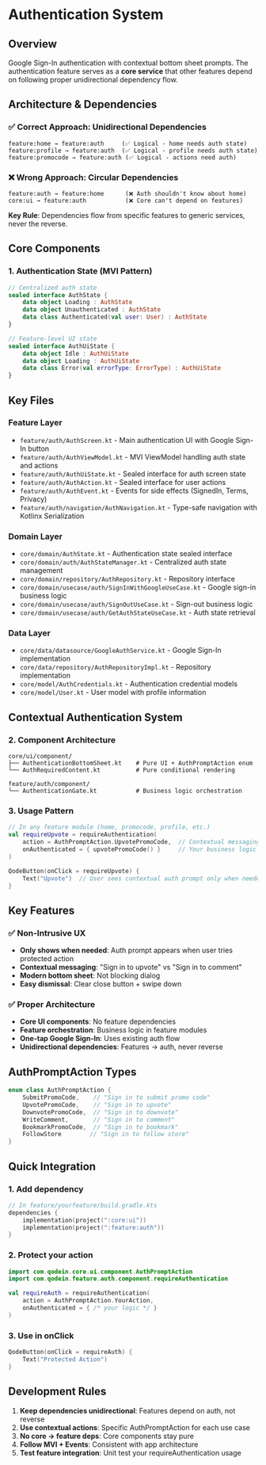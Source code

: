 # Authentication System

## Overview
Google Sign-In authentication with contextual bottom sheet prompts. The authentication feature serves as a **core service** that other features depend on following proper unidirectional dependency flow.

## Architecture & Dependencies

### ✅ Correct Approach: Unidirectional Dependencies
```
feature:home → feature:auth     (✅ Logical - home needs auth state)
feature:profile → feature:auth  (✅ Logical - profile needs auth state)
feature:promocode → feature:auth (✅ Logical - actions need auth)
```

### ❌ Wrong Approach: Circular Dependencies  
```
feature:auth → feature:home      (❌ Auth shouldn't know about home)
core:ui → feature:auth           (❌ Core can't depend on features)
```

**Key Rule**: Dependencies flow from specific features to generic services, never the reverse.

## Core Components

### 1. Authentication State (MVI Pattern)
```kotlin
// Centralized auth state
sealed interface AuthState {
    data object Loading : AuthState
    data object Unauthenticated : AuthState
    data class Authenticated(val user: User) : AuthState
}

// Feature-level UI state
sealed interface AuthUiState {
    data object Idle : AuthUiState
    data object Loading : AuthUiState  
    data class Error(val errorType: ErrorType) : AuthUiState
}
```

## Key Files

### Feature Layer
- `feature/auth/AuthScreen.kt` - Main authentication UI with Google Sign-In button
- `feature/auth/AuthViewModel.kt` - MVI ViewModel handling auth state and actions
- `feature/auth/AuthUiState.kt` - Sealed interface for auth screen state
- `feature/auth/AuthAction.kt` - Sealed interface for user actions
- `feature/auth/AuthEvent.kt` - Events for side effects (SignedIn, Terms, Privacy)
- `feature/auth/navigation/AuthNavigation.kt` - Type-safe navigation with Kotlinx Serialization

### Domain Layer  
- `core/domain/AuthState.kt` - Authentication state sealed interface
- `core/domain/auth/AuthStateManager.kt` - Centralized auth state management
- `core/domain/repository/AuthRepository.kt` - Repository interface
- `core/domain/usecase/auth/SignInWithGoogleUseCase.kt` - Google sign-in business logic
- `core/domain/usecase/auth/SignOutUseCase.kt` - Sign-out business logic
- `core/domain/usecase/auth/GetAuthStateUseCase.kt` - Auth state retrieval

### Data Layer
- `core/data/datasource/GoogleAuthService.kt` - Google Sign-In implementation
- `core/data/repository/AuthRepositoryImpl.kt` - Repository implementation
- `core/model/AuthCredentials.kt` - Authentication credential models
- `core/model/User.kt` - User model with profile information

## Contextual Authentication System

### 2. Component Architecture
```
core/ui/component/
├── AuthenticationBottomSheet.kt    # Pure UI + AuthPromptAction enum
└── AuthRequiredContent.kt          # Pure conditional rendering

feature/auth/component/
└── AuthenticationGate.kt           # Business logic orchestration
```

### 3. Usage Pattern
```kotlin
// In any feature module (home, promocode, profile, etc.)
val requireUpvote = requireAuthentication(
    action = AuthPromptAction.UpvotePromoCode,  // Contextual messaging
    onAuthenticated = { upvotePromoCode() }     // Your business logic
)

QodeButton(onClick = requireUpvote) {
    Text("Upvote")  // User sees contextual auth prompt only when needed
}
```

## Key Features

### ✅ Non-Intrusive UX
- **Only shows when needed**: Auth prompt appears when user tries protected action
- **Contextual messaging**: "Sign in to upvote" vs "Sign in to comment"
- **Modern bottom sheet**: Not blocking dialog
- **Easy dismissal**: Clear close button + swipe down

### ✅ Proper Architecture
- **Core UI components**: No feature dependencies  
- **Feature orchestration**: Business logic in feature modules
- **One-tap Google Sign-In**: Uses existing auth flow
- **Unidirectional dependencies**: Features → auth, never reverse

## AuthPromptAction Types

```kotlin
enum class AuthPromptAction {
    SubmitPromoCode,    // "Sign in to submit promo code" 
    UpvotePromoCode,    // "Sign in to upvote"
    DownvotePromoCode,  // "Sign in to downvote"
    WriteComment,       // "Sign in to comment"
    BookmarkPromoCode,  // "Sign in to bookmark"
    FollowStore        // "Sign in to follow store"
}
```

## Quick Integration

### 1. Add dependency
```kotlin
// In feature/yourfeature/build.gradle.kts
dependencies {
    implementation(project(":core:ui"))
    implementation(project(":feature:auth"))
}
```

### 2. Protect your action
```kotlin
import com.qodein.core.ui.component.AuthPromptAction
import com.qodein.feature.auth.component.requireAuthentication

val requireAuth = requireAuthentication(
    action = AuthPromptAction.YourAction,
    onAuthenticated = { /* your logic */ }
)
```

### 3. Use in onClick
```kotlin
QodeButton(onClick = requireAuth) {
    Text("Protected Action")
}
```

## Development Rules

1. **Keep dependencies unidirectional**: Features depend on auth, not reverse
2. **Use contextual actions**: Specific AuthPromptAction for each use case  
3. **No core → feature deps**: Core components stay pure
4. **Follow MVI + Events**: Consistent with app architecture
5. **Test feature integration**: Unit test your requireAuthentication usage